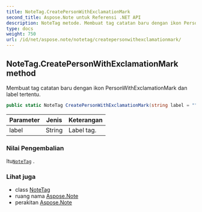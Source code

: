 ```yaml
---
title: NoteTag.CreatePersonWithExclamationMark
second_title: Aspose.Note untuk Referensi .NET API
description: NoteTag metode. Membuat tag catatan baru dengan ikon PersonWithExclamationMark dan label tertentu.
type: docs
weight: 750
url: /id/net/aspose.note/notetag/createpersonwithexclamationmark/
---
```

## NoteTag.CreatePersonWithExclamationMark method

Membuat tag catatan baru dengan ikon PersonWithExclamationMark dan label tertentu.

```csharp
public static NoteTag CreatePersonWithExclamationMark(string label = "")
```

| Parameter | Jenis | Keterangan |
| --- | --- | --- |
| label | String | Label tag. |

### Nilai Pengembalian

Itu[`NoteTag`](../) .

### Lihat juga

* class [NoteTag](../)
* ruang nama [Aspose.Note](../../notetag/)
* perakitan [Aspose.Note](../../../)


